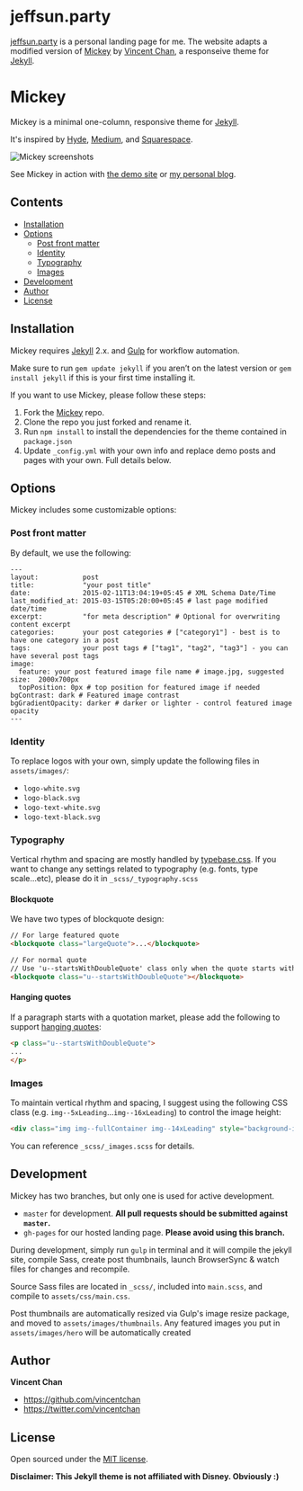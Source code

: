 # jeffsun.party

[jeffsun.party](http://jeffsun.party) is a personal landing page for me. The website adapts a modified version of [Mickey](http://vincentchan.github.io/mickey) by [Vincent Chan](https://twitter.com/vincentchan), a responseive theme for [Jekyll](http://jekyllrb.com).

# Mickey

Mickey is a minimal one-column, responsive theme for [Jekyll](http://jekyllrb.com).

It's inspired by [Hyde](http://hyde.getpoole.com), [Medium](http://medium.com), and [Squarespace](http://squarespace.com).

![Mickey screenshots](/assets/images/demo.png)

See Mickey in action with [the demo site](http://vincentchan.github.io/mickey) or [my personal blog](http://aneverendingdream.com).

## Contents

- [Installation](#installation)
- [Options](#options)
  - [Post front matter](#post-front-matter)
  - [Identity](#identity)
  - [Typography](#typography)
  - [Images](#images)
- [Development](#development)
- [Author](#author)
- [License](#license)

## Installation

Mickey requires [Jekyll](http://jekyllrb.com/) 2.x. and [Gulp](http://gulpjs.com/) for workflow automation.

Make sure to run `gem update jekyll` if you aren’t on the latest version or `gem install jekyll` if this is your first time installing it.

If you want to use Mickey, please follow these steps:

1. Fork the [Mickey](https://github.com/vincentchan/mickey) repo.
2. Clone the repo you just forked and rename it.
3. Run `npm install` to install the dependencies for the theme contained in `package.json`
4. Update `_config.yml` with your own info and replace demo posts and pages with your own. Full details below.

## Options

Mickey includes some customizable options:

### Post front matter

By default, we use the following:

```
---
layout:           post
title:            "your post title"
date:             2015-02-11T13:04:19+05:45 # XML Schema Date/Time
last_modified_at: 2015-03-15T05:20:00+05:45 # last page modified date/time
excerpt:          "for meta description" # Optional for overwriting content excerpt
categories:       your post categories # ["category1"] - best is to have one category in a post
tags:             your post tags # ["tag1", "tag2", "tag3"] - you can have several post tags
image:
  feature: your post featured image file name # image.jpg, suggested size:  2000x700px
  topPosition: 0px # top position for featured image if needed
bgContrast: dark # Featured image contrast
bgGradientOpacity: darker # darker or lighter - control featured image opacity
---
```

### Identity

To replace logos with your own, simply update the following files in `assets/images/`:

- `logo-white.svg`
- `logo-black.svg`
- `logo-text-white.svg`
- `logo-text-black.svg`

### Typography

Vertical rhythm and spacing are mostly handled by [typebase.css](http://devinhunt.github.io/typebase.css/). If you want to change any settings related to typography (e.g. fonts, type scale...etc), please do it in `_scss/_typography.scss`

#### Blockquote

We have two types of blockquote design:

```html
// For large featured quote
<blockquote class="largeQuote">...</blockquote>

// For normal quote
// Use 'u--startsWithDoubleQuote' class only when the quote starts with a double quote
<blockquote class="u--startsWithDoubleQuote"></blockquote>
```

#### Hanging quotes

If a paragraph starts with a quotation market, please add the following to support [hanging quotes](https://en.wikipedia.org/wiki/Hanging_punctuation):

```html
<p class="u--startsWithDoubleQuote">
...
</p>
```

### Images

To maintain vertical rhythm and spacing, I suggest using the following CSS class (e.g. `img--5xLeading`...`img--16xLeading`) to control the image height:

```html
<div class="img img--fullContainer img--14xLeading" style="background-image: url();"></div>
```

You can reference `_scss/_images.scss` for details.

## Development

Mickey has two branches, but only one is used for active development.

- `master` for development.  **All pull requests should be submitted against `master`.**
- `gh-pages` for our hosted landing page. **Please avoid using this branch.**

During development, simply run `gulp` in terminal and it will compile the jekyll site, compile Sass, create post thumbnails, launch BrowserSync & watch files for changes and recompile.

Source Sass files are located in `_scss/`, included into `main.scss`, and compile to `assets/css/main.css`.

Post thumbnails are automatically resized via Gulp's image resize package, and moved to `assets/images/thumbnails`. Any featured images you put in `assets/images/hero` will be automatically created

## Author

**Vincent Chan**
- <https://github.com/vincentchan>
- <https://twitter.com/vincentchan>


## License

Open sourced under the [MIT license](LICENSE.md).

**Disclaimer: This Jekyll theme is not affiliated with Disney. Obviously :)**
